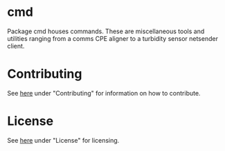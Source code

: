 # cmd

Package cmd houses commands. These are miscellaneous tools and utilities ranging
from a comms CPE aligner to a turbidity sensor netsender client.

# Contributing

See [here](https://github.com/ausocean/utils/src/master/README.md) under "Contributing"
for information on how to contribute.

# License

See [here](https://github.com/ausocean/utils/src/master/README.md) under "License"
for licensing.
